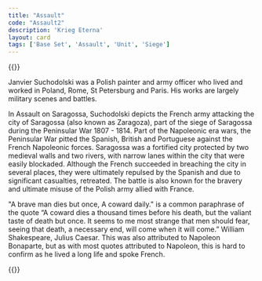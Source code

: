 ```yaml
---
title: "Assault"
code: "Assault2"
description: 'Krieg Eterna'
layout: card
tags: ['Base Set', 'Assault', 'Unit', 'Siege']
---
```

{{<card-detail-page title="Assault2" artwork="Assault on Saragossa by January Suchodolski (1845)">}}
<p>
Janvier Suchodolski was a Polish painter and army officer who lived and worked in Poland, Rome, St Petersburg and Paris.  His works are largely military scenes and battles.  
</p>
<p>
In Assault on Saragossa, Suchodolski depicts the French army attacking the city of Saragossa (also known as Zaragoza), part of the siege of Saragossa during the Peninsular War 1807 - 1814.  Part of the Napoleonic era wars, the Peninsular War pitted the Spanish, British and Portuguese against the French Napoleonic forces.  Saragossa was a fortified city protected by two medieval walls and two rivers, with narrow lanes within the city that were easily blockaded.  Although the French succeeded in breaching the city in several places, they were ultimately repulsed by the Spanish and due to significant casualties, retreated.  The battle is also known for the bravery and ultimate misuse of the Polish army allied with France.
</p>
<p>
"A brave man dies but once, A coward daily." is a common paraphrase of the quote “A coward dies a thousand times before his death, but the valiant taste of death but once. It seems to me most strange that men should fear, seeing that death, a necessary end, will come when it will come.” William Shakespeare, Julius Caesar. This was also attributed to Napoleon Bonaparte, but as with most quotes attributed to Napoleon, this is hard to confirm as he lived a long life and spoke French.
</p>
{{</card-detail-page>}}